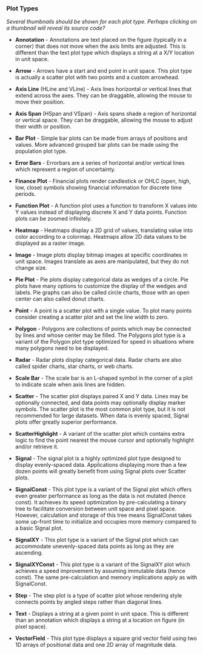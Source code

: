 
### Plot Types
_Several thumbnails should be shown for each plot type. Perhaps clicking on a thumbnail will reveal its source code?_

* **Annotation** - Annotations are text placed on the figure (typically in a corner) that does not move when the axis limits are adjusted. This is different than the text plot type which displays a string at a X/Y location in unit space.

* **Arrow** - Arrows have a start and end point in unit space. This plot type is actually a scatter plot with two points and a custom arrowhead.

* **Axis Line** (HLine and VLine) - Axis lines horizontal or vertical lines that extend across the axes. They can be draggable, allowing the mouse to move their position.

* **Axis Span** (HSpan and VSpan) - Axis spans shade a region of horizontal or vertical space. They can be draggable, allowing the mouse to adjust their width or position.

* **Bar Plot** - Simple bar plots can be made from arrays of positions and values. More advanced grouped bar plots can be made using the population plot type.

* **Error Bars** - Errorbars are a series of horizontal and/or vertical lines which represent a region of uncertainty.

* **Finance Plot** - Financial plots render candlestick or OHLC (open, high, low, close) symbols showing financial information for discrete time periods.

* **Function Plot** - A function plot uses a function to transform X values into Y values instead of displaying discrete X and Y data points. Function plots can be zoomed infinitely.

* **Heatmap** - Heatmaps display a 2D grid of values, translating value into color according to a colormap. Heatmaps allow 2D data values to be displayed as a raster image.

* **Image** - Image plots display bitmap images at specific coordinates in unit space. Images translate as axes are manipulated, but they do not change size.

* **Pie Plot** - Pie plots display categorical data as wedges of a circle. Pie plots have many options to customize the display of the wedges and labels. Pie graphs can also be called circle charts, those with an open center can also called donut charts.

* **Point** - A point is a scatter plot with a single value. To plot many points consider creating a scatter plot and set the line width to zero.

* **Polygon** - Polygons are collections of points which may be connected by lines and whose center may be filled. The Polygons plot type is a variant of the Polygon plot type optimized for speed in situations where many polygons need to be displayed.

* **Radar** - Radar plots display categorical data. Radar charts are also called spider charts, star charts, or web charts.

* **Scale Bar** - The scale bar is an L-shaped symbol in the corner of a plot to indicate scale when axis lines are hidden.

* **Scatter** - The scatter plot displays paired X and Y data. Lines may be optionally connected, and data points may optionally display marker symbols. The scatter plot is the most common plot type, but it is not recommended for large datasets. When data is evenly spaced, Signal plots offer greatly superior performance.

* **ScatterHighlight** - A variant of the scatter plot which contains extra logic to find the point nearest the mouse cursor and optionally highlight and/or retrieve it.

* **Signal** - The signal plot is a highly optimized plot type designed to display evenly-spaced data. Applications displaying more than a few dozen points will greatly benefit from using Signal plots over Scatter plots.

* **SignalConst** - This plot type is a variant of the Signal plot which offers even greater performance as long as the data is not mutated (hence const). It achieves its speed optimization by pre-calculating a binary tree to facilitate conversion between unit space and pixel space. However, calculation and storage of this tree means SignalConst takes some up-front time to initialize and occupies more memory compared to a basic Signal plot.

* **SignalXY** - This plot type is a variant of the Signal plot which can accommodate unevenly-spaced data points as long as they are ascending.

* **SignalXYConst** - This plot type is a variant of the SignalXY plot which achieves a speed improvement by assuming immutable data (hence const). The same pre-calculation and memory implications apply as with SignalConst.

* **Step** - The step plot is a type of scatter plot whose rendering style connects points by angled steps rather than diagonal lines.

* **Text** - Displays a string at a given point in unit space. This is different than an annotation which displays a string at a location on figure (in pixel space).

* **VectorField** - This plot type displays a square grid vector field using two 1D arrays of positional data and one 2D array of magnitude data.